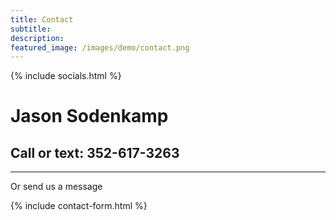 ```yaml
---
title: Contact
subtitle: 
description: 
featured_image: /images/demo/contact.png
---
```


{% include socials.html %}
<h1>Jason Sodenkamp</h1>
<h2>Call or text: 352-617-3263</h2>

---

<p>Or send us a message</p>
{% include contact-form.html %}


 

